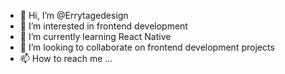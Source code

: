 - 👋 Hi, I’m @Errytagedesign
- 👀 I’m interested in frontend development 
- 🌱 I’m currently learning React Native 
- 💞️ I’m looking to collaborate on frontend development projects
- 📫 How to reach me ...

<!---
Errytagedesign/Errytagedesign is a ✨ special ✨ repository because its `README.md` (this file) appears on your GitHub profile.
You can click the Preview link to take a look at your changes.
--->
